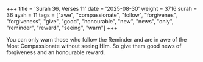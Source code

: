 +++
title = 'Surah 36, Verses 11'
date = '2025-08-30'
weight = 3716
surah = 36
ayah = 11
tags = ["awe", "compassionate", "follow", "forgivenes", "forgiveness", "give", "good", "honourable", "new", "news", "only", "reminder", "reward", "seeing", "warn"]
+++

You can only warn those who follow the Reminder and are in awe of the Most Compassionate without seeing Him. So give them good news of forgiveness and an honourable reward.
